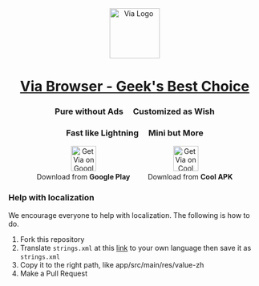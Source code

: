 <div align=center><img src="http://viayoo.com/en/images/logo.png" alt="Via Logo" height="100"/></div>

# <div align=center><a href="http://www.viayoo.com/" title="Via Official Website">Via Browser - Geek's Best Choice</a></div>

### <div align=center>Pure without Ads&nbsp;&nbsp; &nbsp;&nbsp;Customized as Wish</div>
### <div align=center>Fast like Lightning&nbsp;&nbsp; &nbsp;&nbsp;Mini but More</div>

<div align=center><a href="https://play.google.com/store/apps/details?id=mark.via.gp" title="Get Via on Google Play"><img src="http://www.gstatic.com/android/market_images/web/favicon_v2.ico" alt="Get Via on Google Play" height="50"/></a>
&nbsp;&nbsp;&nbsp;&nbsp;&nbsp;&nbsp;&nbsp;&nbsp;&nbsp;&nbsp;&nbsp;&nbsp;&nbsp;&nbsp;&nbsp;&nbsp;&nbsp;&nbsp;&nbsp;&nbsp;&nbsp;&nbsp;&nbsp;&nbsp;&nbsp;&nbsp;&nbsp;&nbsp;&nbsp;&nbsp;&nbsp;&nbsp;&nbsp;&nbsp;&nbsp;&nbsp;&nbsp;
<a href="http://www.coolapk.com/apk/mark.via" title="Get Via on Cool APK"><img src="http://www.coolapk.com/static/img/icon.png" alt="Get Via on Cool APK" height="50"/></a></div>

<div align=center>Download from <b>Google Play</b>
&nbsp;&nbsp;&nbsp;&nbsp;&nbsp;&nbsp;&nbsp;
Download from <b>Cool APK</b></div>

### Help with localization

We encourage everyone to help with localization. The following is how to do.

1. Fork this repository
2. Translate ````strings.xml```` at this [link](https://github.com/LakorTi/Via/blob/master/app/src/main/res/values/strings.xml) to your own language then save it as ````strings.xml````
3. Copy it to the right path, like app/src/main/res/value-zh
4. Make a Pull Request